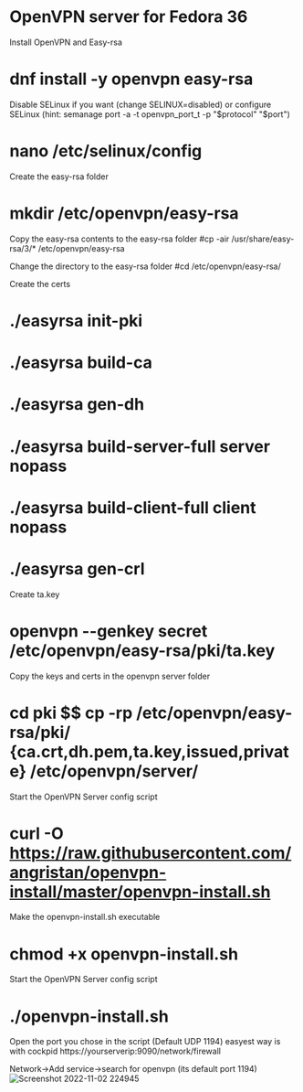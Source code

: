 # OpenVPN server for Fedora 36

Install OpenVPN and Easy-rsa
# dnf install -y openvpn easy-rsa

Disable SELinux if you want (change SELINUX=disabled) or configure SELinux (hint: semanage port -a -t openvpn_port_t -p "$protocol" "$port")
# nano /etc/selinux/config

Create the easy-rsa folder
# mkdir /etc/openvpn/easy-rsa

Copy the easy-rsa contents to the easy-rsa folder
#cp -air /usr/share/easy-rsa/3/* /etc/openvpn/easy-rsa

Change the directory to the easy-rsa folder
#cd /etc/openvpn/easy-rsa/

Create the certs
# ./easyrsa init-pki
# ./easyrsa build-ca
# ./easyrsa gen-dh
# ./easyrsa build-server-full server nopass
# ./easyrsa build-client-full client nopass
# ./easyrsa gen-crl

Create ta.key
# openvpn --genkey secret /etc/openvpn/easy-rsa/pki/ta.key

Copy the keys and certs in the openvpn server folder
# cd pki $$ cp -rp /etc/openvpn/easy-rsa/pki/ {ca.crt,dh.pem,ta.key,issued,private} /etc/openvpn/server/


Start the OpenVPN Server config script
# curl -O https://raw.githubusercontent.com/angristan/openvpn-install/master/openvpn-install.sh

Make the openvpn-install.sh executable
# chmod +x openvpn-install.sh

Start the OpenVPN Server config script
# ./openvpn-install.sh

Open the port you chose in the script (Default UDP 1194) easyest way is with cockpid
https://yourserverip:9090/network/firewall

Network->Add service->search for openvpn (its default port 1194)
![Screenshot 2022-11-02 224945](https://user-images.githubusercontent.com/18643724/199609243-05316c71-6985-4b22-8dc0-071ddeed68e2.png)
